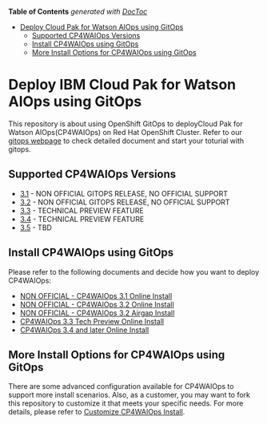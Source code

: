 <!-- START doctoc generated TOC please keep comment here to allow auto update -->
<!-- DON'T EDIT THIS SECTION, INSTEAD RE-RUN doctoc TO UPDATE -->
**Table of Contents**  *generated with [DocToc](https://github.com/thlorenz/doctoc)*

- [Deploy Cloud Pak for Watson AIOps using GitOps](#deploy-cloud-pak-for-watson-aiops-using-gitops)
  - [Supported CP4WAIOps Versions](#supported-cp4waiops-versions)
  - [Install CP4WAIOps using GitOps](#install-cp4waiops-using-gitops)
  - [More Install Options for CP4WAIOps using GitOps](#more-install-options-for-cp4waiops-using-gitops)

<!-- END doctoc generated TOC please keep comment here to allow auto update -->

# Deploy IBM Cloud Pak for Watson AIOps using GitOps

This repository is about using OpenShift GitOps to deployCloud Pak for Watson AIOps(CP4WAIOps) on Red Hat OpenShift Cluster. Refer to our [gitops webpage](https://ibm.github.io/cp4waiops-gitops/docs/) to check detailed document and start your toturial with gitops.

## Supported CP4WAIOps Versions

- [3.1](https://www.ibm.com/docs/en/cloud-paks/cloud-pak-watson-aiops/3.1.0) - NON OFFICIAL GITOPS RELEASE, NO OFFICIAL SUPPORT
- [3.2](https://www.ibm.com/docs/en/cloud-paks/cloud-pak-watson-aiops/3.2.0) - NON OFFICIAL GITOPS RELEASE, NO OFFICIAL SUPPORT
- [3.3](https://www.ibm.com/docs/en/cloud-paks/cloud-pak-watson-aiops/3.3.0) - TECHNICAL PREVIEW FEATURE
- [3.4](https://www.ibm.com/docs/en/cloud-paks/cloud-pak-watson-aiops/3.4.0) - TECHNICAL PREVIEW FEATURE
- [3.5](https://www.ibm.com/docs/en/cloud-paks/cloud-pak-watson-aiops/3.5.0) - TBD

## Install CP4WAIOps using GitOps

Please refer to the following documents and decide how you want to deploy CP4WAIOps:

- [NON OFFICIAL - CP4WAIOps 3.1 Online Install](./docs/how-to-deploy-cp4waiops-31.md)
- [NON OFFICIAL - CP4WAIOps 3.2 Online Install](./docs/how-to-deploy-cp4waiops-32.md)
- [NON OFFICIAL - CP4WAIOps 3.2 Airgap Install](./docs/how-to-deploy-airgap-32.md)
- [CP4WAIOps 3.3 Tech Preview Online Install](./docs/how-to-deploy-cp4waiops-33.md)
- [CP4WAIOps 3.4 and later Online Install](./docs/how-to-deploy-cp4waiops.md)

## More Install Options for CP4WAIOps using GitOps

There are some advanced configuration available for CP4WAIOps to support more install scenarios. Also, as a customer, you may want to fork this repository to customize it that meets your specific needs. For more details, please refer to [Customize CP4WAIOps Install](https://github.com/IBM/cp4waiops-gitops/blob/docs/docs/cp4waiops-custom-install.md).

